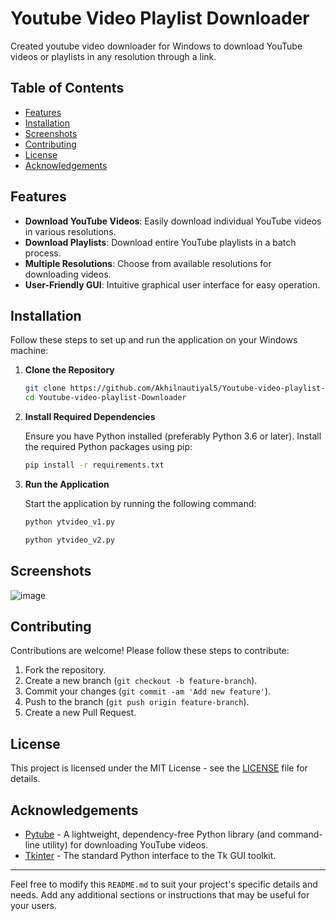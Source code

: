 Youtube Video Playlist Downloader
=================================

Created youtube video downloader for Windows to download YouTube videos or playlists in any resolution through a link.
<!--There are two versions: Gui based (v1) and Terminal based (v2) -->

Table of Contents
-----------------

*   [Features](#features)
*   [Installation](#installation)
*   [Screenshots](#screenshots)
*   [Contributing](#contributing)
*   [License](#license)
*   [Acknowledgements](#acknowledgements)

Features
--------

*   **Download YouTube Videos**: Easily download individual YouTube videos in various resolutions.
*   **Download Playlists**: Download entire YouTube playlists in a batch process.
*   **Multiple Resolutions**: Choose from available resolutions for downloading videos.
*   **User-Friendly GUI**: Intuitive graphical user interface for easy operation.

Installation
------------

Follow these steps to set up and run the application on your Windows machine:

1.  **Clone the Repository**
    
    ```bash
    git clone https://github.com/Akhilnautiyal5/Youtube-video-playlist-Downloader.git
    cd Youtube-video-playlist-Downloader
    ```
    
2.  **Install Required Dependencies**
    
    Ensure you have Python installed (preferably Python 3.6 or later). Install the required Python packages using pip:
    
    ```bash
    pip install -r requirements.txt
    ```
    
3.  **Run the Application**
    
    Start the application by running the following command:
    
    ```bash
    python ytvideo_v1.py
    ```
    ```bash
    python ytvideo_v2.py
    ```
    

<!-- Usage
-----

1.  **Open the Application**: Run the `main.py` script to launch the GUI.
2.  **Paste the Link**: Copy the YouTube video or playlist link, and the application will automatically detect it.
3.  **Select Resolution**: Choose the desired resolution from the available options.
4.  **Start Download**: Click the 'Download' button to start downloading the video or playlist.
5.  **Monitor Progress**: Watch the progress bar to track the download status.
-->
Screenshots
-----------

![image](https://github.com/user-attachments/assets/57204fa8-a4d6-4e77-93fb-5d5b86dea071)


Contributing
------------

Contributions are welcome! Please follow these steps to contribute:

1.  Fork the repository.
2.  Create a new branch (`git checkout -b feature-branch`).
3.  Commit your changes (`git commit -am 'Add new feature'`).
4.  Push to the branch (`git push origin feature-branch`).
5.  Create a new Pull Request.

License
-------

This project is licensed under the MIT License - see the [LICENSE](LICENSE) file for details.

Acknowledgements
----------------

*   [Pytube](https://pytube.io/) - A lightweight, dependency-free Python library (and command-line utility) for downloading YouTube videos.
*   [Tkinter](https://docs.python.org/3/library/tkinter.html) - The standard Python interface to the Tk GUI toolkit.

* * *

Feel free to modify this `README.md` to suit your project's specific details and needs. Add any additional sections or instructions that may be useful for your users.
